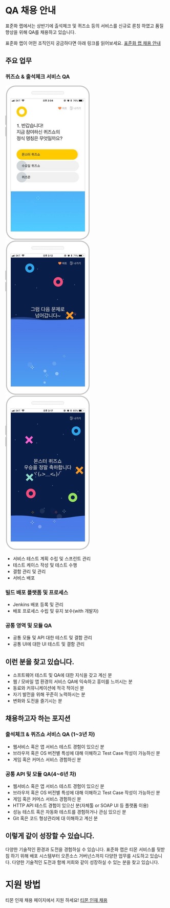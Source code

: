 # QA 채용 안내

표준화 랩에서는 상반기에 출석체크 및 퀴즈쇼 등의 서비스를 신규로 론칭 하였고 품질 향상을 위해 QA를 채용하고 있습니다.


표준화 랩이 어떤 조직인지 궁금하다면 아래 링크를 읽어보세요.
[표준화 랩 채용 안내](https://github.com/tmoncorp/recruit)


## 주요 업무

### 퀴즈쇼 & 출석체크 서비스 QA

![퀴즈쇼](./quizshow-image/q1.jpg)
![퀴즈쇼](./quizshow-image/q2.jpg)
![퀴즈쇼](./quizshow-image/q3.jpg)

* 서비스 테스트 계획 수립 및 스프린트 관리
* 테스트 케이스 작성 및 테스트 수행
* 결함 관리 및 관리
* 서비스 배포

### 빌드 배포 플랫폼 및 프로세스

* Jenkins 배포 등록 및 관리
* 배포 프로세스 수립 및 유지 보수(with 개발자)

### 공통 영역 및 모듈 QA

* 공통 모듈 및 API 대한 테스트 및 결함 관리
* 공통 UI에 대한 UI 테스트 및 결함 관리

## 이런 분을 찾고 있습니다.

- 소프트웨어 테스트 및 QA에 대한 지식을 갖고 계신 분
- 웹 / 모바일 앱 환경의 서비스 QA에 익숙하고 흥미를 느끼시는 분
- 동료와 커뮤니케이션에 적극 적이신 분
- 자기 발전을 위해 꾸준히 노력하시는 분
- 변화와 도전을 즐기시는 분

## 채용하고자 하는 포지션

### 출석체크 & 퀴즈쇼 서비스 QA (1~3년 차)

- 웹서비스 혹은 앱 서비스 테스트 경험이 있으신 분
- 브라우저 혹은 OS 버전별 특성에 대해 이해하고 Test Case 작성이 가능하신 분
- 게임 혹은 커머스 서비스 경험하신 분

### 공통 API 및 모듈 QA(4~6년 차)

- 웹서비스 혹은 앱 서비스 테스트 경험이 있으신 분
- 브라우저 혹은 OS 버전별 특성에 대해 이해하고 Test Case 작성이 가능하신 분
- 게임 혹은 커머스 서비스 경험하신 분
- HTTP API 테스트 경험이 있으신 분(자체툴 or SOAP UI 등 플랫폼 이용)
- 성능 테스트 혹은 자동화 테스트를 경험하거나 관심 있으신 분
- Git 혹은 코드 형상관리에 대 이해하고 계신 분

## 이렇게 같이 성장할 수 있습니다.

다양한 기술적인 환경과 도전을 경험하실 수 있습니다. 표준화 랩은 티몬 서비스를 뒷받침 하기 위해 배포 시스템부터 오픈소스 거버넌스까지 다양한 업무를 시도하고 있습니다. 다양한 기술적인 도전과 함께 저희와 같이 성장하실 수 있는 분을 찾고 있습니다.

# 지원 방법

티몬 인재 채용 페이지에서 지원 하세요!
[티몬 인재 채용](https://recruit.tmon.co.kr/recruit/detail/001/146089)

